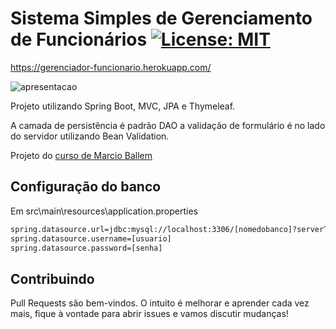 # Sistema Simples de Gerenciamento de Funcionários [![License: MIT](https://img.shields.io/badge/License-MIT-yellow.svg)](https://opensource.org/licenses/MIT)
https://gerenciador-funcionario.herokuapp.com/ 



![apresentacao](https://media.giphy.com/media/UUtvUhw0IfX3W861b6/giphy.gif)

Projeto utilizando Spring Boot, MVC, JPA e Thymeleaf. 

A camada de persistência é padrão DAO a validação de formulário é no lado do servidor utilizando Bean Validation.

Projeto do [curso de Marcio Ballem](https://www.udemy.com/course/spring-boot-mvc-com-thymeleaf/)

## Configuração do banco

Em src\main\resources\application.properties

```bash
spring.datasource.url=jdbc:mysql://localhost:3306/[nomedobanco]?serverTimezone=UTC
spring.datasource.username=[usuario]
spring.datasource.password=[senha]
```


## Contribuindo
Pull Requests são bem-vindos. O intuito é melhorar e aprender cada vez mais, fique à vontade para abrir issues e vamos discutir mudanças!
